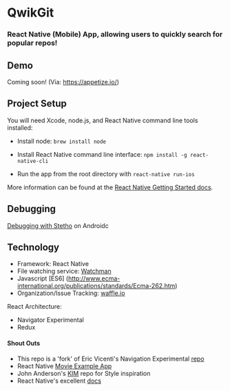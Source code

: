 # QwikGit
### React Native (Mobile) App, allowing users to quickly search for popular repos!

Demo
------
Coming soon! (Via: https://appetize.io/)

Project Setup
-------
You will need Xcode, node.js, and React Native command line tools installed:

- Install node: `brew install node`
- Install React Native command line interface: `npm install -g react-native-cli`

- Run the app from the root directory with `react-native run-ios`

More information can be found at the [React Native Getting Started docs](https://facebook.github.io/react-native/docs/getting-started.html).

Debugging
---
[Debugging with Stetho](https://facebook.github.io/react-native/docs/debugging.html#debugging-with-stetho-http-facebook-github-io-stetho-on-android) on Androidc

Technology
---

- Framework: React Native
- File watching service: [Watchman](https://facebook.github.io/watchman/)
- Javascript [ES6] (http://www.ecma-international.org/publications/standards/Ecma-262.htm)
- Organization/Issue Tracking: [waffle.io](https://waffle.io)

React Architecture:
- Navigator Experimental
- Redux

#### Shout Outs
- This repo is a 'fork' of Eric Vicenti's Navigation Experimental [repo](https://github.com/ericvicenti/navigation-rfc)
- React Native [Movie Example App](https://github.com/tksander/react-native/tree/master/Examples/Movies)
- John Anderson's [KIM](https://github.com/jfanderson/KIM/) repo for Style inspiration
- React Native's excellent [docs](https://facebook.github.io/react-native/docs/)
